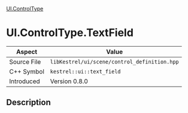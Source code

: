 [UI.ControlType](index)
# UI.ControlType.TextField
| Aspect | Value |
| --- | --- |
| Source File | `libKestrel/ui/scene/control_definition.hpp` |
| C++ Symbol | `kestrel::ui::text_field` |
| Introduced | Version 0.8.0 |
## Description

